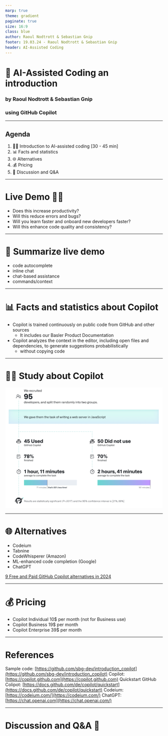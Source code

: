 ```yaml
---
marp: true
theme: gradient
paginate: true
size: 16:9
class: blue
author: Raoul Nodtrott & Sebastian Gnip
footer: 19.03.24 - Raoul Nodtrott & Sebastian Gnip
header: AI-Assisted Coding
---
```


<!-- _header: "" -->

# 🚀 AI-Assisted Coding an introduction
### by Raoul Nodtrott & Sebastian Gnip
### using GitHub Copilot

<!-- _footer: "" -->
<!-- _paginate: fasle -->

---

## Agenda

1. :technologist: Introduction to AI-assisted coding [30 - 45 min]
2. 📊 Facts and statistics
3. 🌐 Alternatives
4. 💰 Pricing
5. :speech_balloon: Discussion and Q&A

---
# Live Demo :technologist:

- Does this increase productivity?
- Will this reduce errors and bugs?
- Will you learn faster and onboard new developers faster?
- Will this enhance code quality and consistency?

<!-- Notes:
Please note your questions and we will answer the later.

1. chat-based assistance
2. code autocomplete
3. comments to give context
4. inline chat
5. commands/context

-->
---

# 📖 Summarize live demo

- code autocomplete
- inline chat
- chat-based assistance
- commands/context

---

# 📊 Facts and statistics about Copilot

- Copilot is trained continuously on public code from GitHub and other sources
  - It includes our Basler Product Documentation
- Copilot analyzes the context in the editor, including open files and dependencies, to generate suggestions probabilistically
  - without copying code

---
<!-- _header: "" -->
# :scientist: Study about Copilot
![height:500 center](./.assets/Copilot_Study.png)
<!-- _footer: "https://github.blog/2022-09-07-research-quantifying-github-copilots-impact-on-developer-productivity-and-happiness/" -->

---

# 🌐 Alternatives

- Codeium
- Tabnine
- CodeWhisperer (Amazon)
- ML-enhanced code completion (Google)
- ChatGPT

[9 Free and Paid GitHub Copilot alternatives in 2024](https://www.tabnine.com/blog/github-copilot-alternatives/)

---

# 💰 Pricing

- Copilot Individual 10$ per month (not for Business use)
- Copilot Business 19$ per month
- Copilot Enterprise 39$ per month

---

# References

Sample code: [https://github.com/sbg-dev/introduction_copilot](https://github.com/sbg-dev/introduction_copilot)
Copilot: [https://copilot.github.com](https://copilot.github.com)
Quickstart GitHub Colipot: [https://docs.github.com/de/copilot/quickstart](https://docs.github.com/de/copilot/quickstart)
Codeium: [https://codeium.com/](https://codeium.com/)
ChatGPT: [https://chat.openai.com](https://chat.openai.com/)

---

 # Discussion and Q&A :thought_balloon:

<!-- Notes:

GitHub Copilot is used by over 1 million individual developers and tens of thousands of businesses, including over 50,000 paying business customers. 

According to a 2023 Stack Overflow survey, 55% of developers prefer Copilot as an AI programming assistant.

Copilot analyzes the context in the editor, including open files and dependencies, to generate suggestions probabilistically without copying code. 

With Copilot Enterprise, companies can customize Copilot to their codebase and processes. This includes creating fine-tuned private models.

Copilot collects user data like interactions and prompts to improve the experience. Feedback can be voluntarily submitted.

The Copilot Trust Center describes GitHub's commitments to privacy, such as excluding enterprise data from training.

Regular blog posts provide information on Copilot research, customer stories, and AI trends for developers.

The overall goal of Copilot is to help developers code happier and faster by automating routine tasks and providing context-aware assistance.

- Copilot is trained continuously on public code from GitHub and other sources to improve its suggestions over time. However, it does not directly copy or store code.

- Suggestions are generated based on a probabilistic understanding of context rather than memorizing snippets. This allows Copilot to adapt to different codebases and styles.

- In addition to code completions, Copilot provides chat assistance directly in IDEs, terminals, and GitHub.com. Developers can ask questions about their codebase. 

- Copilot is designed to be helpful, harmless, and honest. It aims to avoid insecure or unethical suggestions through techniques like constitutional AI.

- GitHub does not use Copilot Business or Enterprise customer data to train models. Customer data is only used to operate and improve the paid services.

- Research shows using Copilot can significantly boost productivity, job satisfaction, and code quality while reducing bugs. It helps developers focus on higher-level work.

- Additional paid features in Copilot Enterprise include custom models, integrated chat on GitHub.com, and tailored documentation search.

- GitHub offers professional services like guided workshops to help organizations adopt Copilot and maximize its benefits.

- The Copilot product is continually expanding to more languages, platforms, and use cases based on customer and market feedback.
-->